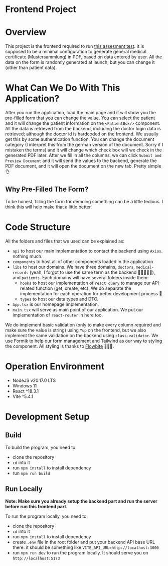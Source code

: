 # Frontend Project

# Overview

This project is the frontend required to run [this assesment test](https://github.com/noscai/fullstak-senior-engineer-scheine/tree/main).
It is supposed to be a minimal configuration to generate general medical certificate (Mustersammlung) in PDF, based on data entered by user. All the data on the form is randomly generated at launch, but you can change it (other than patient data).

# What Can We Do With This Application?

After you run the application, load the main page and it will show you the pre-filled form that you can change the value. You can select the patient and it will change the patient information on the `<PatientBox/>` component.
All the data is retrieved from the backend, including the doctor login data is retrieved; although the doctor id is hardcoded on the frontend. We usually get this by some authentication function.
You can change the document category (I interpret this from the german version of the document. Sorry if I mistaken the terms) and it will change which check box will we check in the generated PDF later.
After we fill in all the columns, we can click `Submit and Preview Document` and it will send the values to the backend, generate the PDF document, and it will open the document on the new tab. Pretty simple 👌

## Why Pre-Filled The Form?

To be honest, filling the form for demoing something can be a little tedious. I think this will help make that a little better.

# Code Structure

All the folders and files that we used can be explained as:

-   `api` to host our main implementation to contact the backend using `Axios`. nothing much.
-   `components` to host all of other components loaded in the application
-   `libs` to host our domains. We have three domains, `doctors`, `medical-records` (yeah, I forgot to use the same term as the backend 🤦🤦‍♀️🤦‍♂️), and `patients`. Each domains will have several folders inside them:
    -   `hooks` to host our implementation of `react query` to manage our API-related function (get, create, etc). We do separate the implementation for each operation for better development process 🤣
    -   `types` to host our data types and DTO.
-   `App.tsx` is our homepage implementation.
-   `main.tsx` will serve as main point of our application. We put our implementation of `react-router` in here too.

We do implement basic validation (only to make every column required and make sure the value is string) using `Yup` on the frontend, but we also implement the same validation on the backend using `class-validator`.
We use Formik to help our form management and Tailwind as our way to styling the component. All styling is thanks to [Flowbite](https://flowbite.com/docs/components/forms/) 🙈🙉🙊.

# Operation Environment

-   NodeJS v20.17.0 LTS
-   Windows 11
-   React ^18.3.1
-   Vite ^5.4.1

# Development Setup

## Build

To build the program, you need to:

-   clone the repository
-   `cd` into it
-   run `npm install` to install dependency
-   run `npm run build`

## Run Locally

**Note: Make sure you already setup the backend part and run the server before run this frontend part.**

To run the program locally, you need to:

-   clone the repository
-   `cd` into it
-   run `npm install` to install dependency
-   create `.env` file in the root folder and put your backend API base URL there. it should be something like `VITE_API_URL=http://localhost:3000`
-   run `npm run dev` to run the program locally. It should serve you on `http://localhost:5173`
